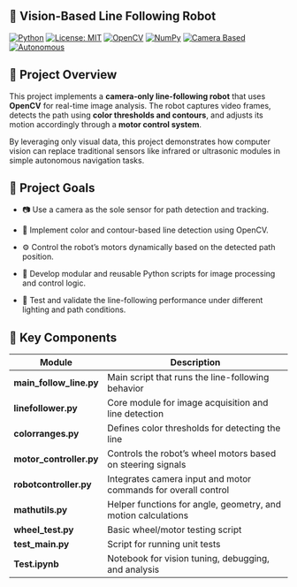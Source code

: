 ## 🤖 Vision-Based Line Following Robot

[![Python](https://img.shields.io/badge/Python-3.8%2B-blue)](https://www.python.org/)
[![License: MIT](https://img.shields.io/badge/License-MIT-yellow.svg)](./LICENSE)
[![OpenCV](https://img.shields.io/badge/OpenCV-4.8.1-red)](https://opencv.org/)
[![NumPy](https://img.shields.io/badge/NumPy-1.24%2B-lightgrey)](https://numpy.org/)
[![Camera Based](https://img.shields.io/badge/Sensor-Camera-blueviolet)]()
[![Autonomous](https://img.shields.io/badge/Mode-Autonomous-success)]()

## 🧭 Project Overview

This project implements a **camera-only line-following robot** that uses **OpenCV** for real-time image analysis.
The robot captures video frames, detects the path using **color thresholds and contours**, and adjusts its motion accordingly through a **motor control system**.

By leveraging only visual data, this project demonstrates how computer vision can replace traditional sensors like infrared or ultrasonic modules in simple autonomous navigation tasks.

## 🎯 Project Goals

- 📷 Use a camera as the sole sensor for path detection and tracking.

- 🧠 Implement color and contour-based line detection using OpenCV.

- ⚙️ Control the robot’s motors dynamically based on the detected path position.

- 🧩 Develop modular and reusable Python scripts for image processing and control logic.

- 🧪 Test and validate the line-following performance under different lighting and path conditions.

## 🧩 Key Components

| Module | Description |
|---------|----------------------|
| **main_follow_line.py** | Main script that runs the line-following behavior |
| **linefollower.py** | Core module for image acquisition and line detection |
| **colorranges.py** | Defines color thresholds for detecting the line |
| **motor_controller.py** | Controls the robot’s wheel motors based on steering signals |
| **robotcontroller.py** | Integrates camera input and motor commands for overall control |
| **mathutils.py** | Helper functions for angle, geometry, and motion calculations |
| **wheel_test.py** | Basic wheel/motor testing script |
| **test_main.py** | Script for running unit tests |
| **Test.ipynb** | Notebook for vision tuning, debugging, and analysis |

